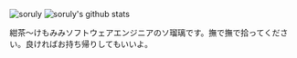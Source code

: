 ![soruly](https://github.com/soruly/soruly/assets/1979746/25ed91f3-0ba0-43ec-8cf6-f28142b18e32) ![soruly's github stats](https://github-readme-stats.vercel.app/api?username=soruly&show_icons=true&include_all_commits=true&count_private=true&line_height=28) 

紺茶～けもみみソフトウェアエンジニアのソ瑠璃です。撫で撫で拾ってください。良ければお持ち帰りしてもいいよ。
